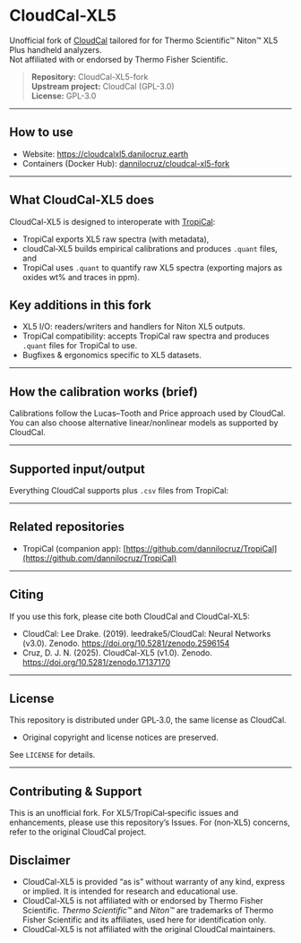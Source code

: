 # CloudCal-XL5

Unofficial fork of [CloudCal](https://github.com/leedrake5/CloudCal) tailored for for Thermo Scientific™ Niton™ XL5 Plus handheld analyzers.<br>
Not affiliated with or endorsed by Thermo Fisher Scientific.


>**Repository:** CloudCal-XL5-fork<br>
>**Upstream project:** CloudCal (GPL-3.0)<br>
>**License:** GPL-3.0

---

## How to use

* Website: https://cloudcalxl5.danilocruz.earth
* Containers (Docker Hub): [dannilocruz/cloudcal-xl5-fork](https://hub.docker.com/repository/docker/dannilocruz/cloudcal-xl5-fork/general)

---

## What CloudCal-XL5 does

CloudCal-XL5 is designed to interoperate with [TropiCal](https://github.com/dannilocruz/TropiCal):

* TropiCal exports XL5 raw spectra (with metadata),
* cloudCal‑XL5 builds empirical calibrations and produces `.quant` files, and
* TropiCal uses `.quant` to quantify raw XL5 spectra (exporting majors as oxides wt% and traces in ppm).

## Key additions in this fork

* XL5 I/O: readers/writers and handlers for Niton XL5 outputs.
* TropiCal compatibility: accepts TropiCal raw spectra and produces `.quant` files for TropiCal to use.
* Bugfixes & ergonomics specific to XL5 datasets.

---

## How the calibration works (brief)

Calibrations follow the Lucas–Tooth and Price approach used by CloudCal. You can also choose alternative linear/nonlinear models as supported by CloudCal.

---

## Supported input/output

Everything CloudCal supports plus `.csv` files from TropiCal:

---

## Related repositories

* TropiCal (companion app): [https://github.com/dannilocruz/TropiCal](https://github.com/dannilocruz/TropiCal)

---

## Citing

If you use this fork, please cite both CloudCal and CloudCal-XL5:

* CloudCal: Lee Drake. (2019). leedrake5/CloudCal: Neural Networks (v3.0). Zenodo. https://doi.org/10.5281/zenodo.2596154
* Cruz, D. J. N. (2025). CloudCal-XL5 (v1.0). Zenodo. https://doi.org/10.5281/zenodo.17137170

---

## License

This repository is distributed under GPL‑3.0, the same license as CloudCal.

* Original copyright and license notices are preserved.

See `LICENSE` for details.

---

## Contributing & Support

This is an unofficial fork. For XL5/TropiCal‑specific issues and enhancements, please use this repository’s Issues. For (non‑XL5) concerns, refer to the original CloudCal project.

## Disclaimer

- CloudCal-XL5 is provided “as is” without warranty of any kind, express or implied. It is intended for research and educational use.
- CloudCal-XL5 is not affiliated with or endorsed by Thermo Fisher Scientific. *Thermo Scientific™* and *Niton™* are trademarks of Thermo Fisher Scientific and its affiliates, used here for identification only.
- CloudCal-XL5 is not affiliated with the original CloudCal maintainers.
